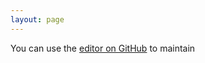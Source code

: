 ```yaml
---
layout: page 
---
```


   You can use the [editor on GitHub](https://github.com/kimjhkp/kimjhkp.github.io/edit/master/index.md) to maintain




